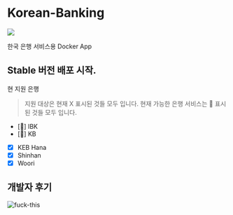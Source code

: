 # Korean-Banking
[![](https://images.microbadger.com/badges/version/beyondlimitation/banking.svg)](https://microbadger.com/images/beyondlimitation/banking "Get your own version badge on microbadger.com")

한국 은행 서비스용 Docker App

## Stable 버전 배포 시작.

현 지원 은행
>지원 대상은 현재	X 표시된 것들 모두 입니다.
>현재 가능한 은행 서비스는  표시된 것들 모두 입니다.

- [] IBK
- [] KB
 - [X] KEB Hana
 - [X] Shinhan
 - [X] Woori

## 개발자 후기
![fuck-this](https://cloud.githubusercontent.com/assets/10960326/19426459/b0a74b54-9477-11e6-80f9-fb6c384020ed.jpg)
